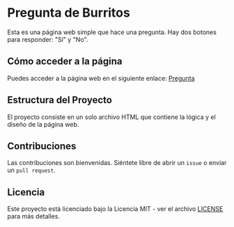 # Pregunta de Burritos

Esta es una página web simple que hace una pregunta. Hay dos botones para responder: "Sí" y "No".

## Cómo acceder a la página

Puedes acceder a la página web en el siguiente enlace: [Pregunta](https://<serecost>.github.io/<uep>/pregunta.html)

## Estructura del Proyecto

El proyecto consiste en un solo archivo HTML que contiene la lógica y el diseño de la página web.

## Contribuciones

Las contribuciones son bienvenidas. Siéntete libre de abrir un `issue` o enviar un `pull request`.

## Licencia

Este proyecto está licenciado bajo la Licencia MIT - ver el archivo [LICENSE](LICENSE) para más detalles.

